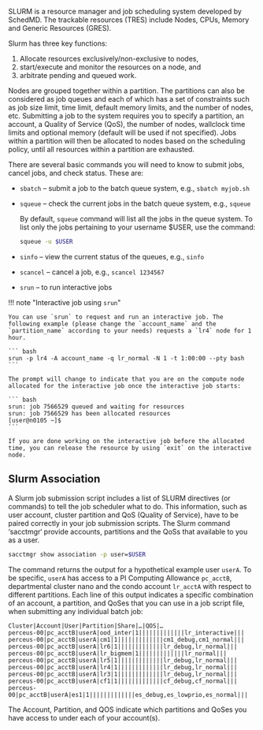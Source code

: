 SLURM is a resource manager and job scheduling system developed by SchedMD. The trackable resources (TRES)   include Nodes, CPUs, Memory and  Generic Resources (GRES). 

Slurm has three key functions: 

1. Allocate resources exclusively/non-exclusive to nodes, 
2. start/execute and monitor the resources on a node, and 
3. arbitrate pending and queued work.  

Nodes are grouped together within a partition.  The partitions can also be considered   as job queues and each of which has a set of constraints such as job size limit, time limit, default memory limits,   and the number of nodes, etc. Submitting a job to the system requires you to specify a partition, an account, a   Quality of Service (QoS), the number of nodes, wallclock time limits and optional memory (default will be used if   not specified). Jobs within a partition will then be allocated to nodes based on the scheduling policy, until all   resources within a partition are exhausted.

There are several basic commands you will need to know to submit jobs, cancel jobs, and check status. These are:

* `sbatch` – submit a job to the batch queue system, e.g., `sbatch myjob.sh`
* `squeue` – check the current jobs in the batch queue system, e.g., `squeue`

    By default, `squeue` command will list all the jobs in the queue system. To list only the jobs pertaining to your username $USER, use the command:

    ``` bash
    squeue -u $USER
    ```

* `sinfo` – view the current status of the queues, e.g., `sinfo`
* `scancel` – cancel a job, e.g., `scancel 1234567`
* `srun` – to run interactive jobs

!!! note "Interactive job using `srun`"

    You can use `srun` to request and run an interactive job. The following example (please change the `account_name` and the `partition_name` according to your needs) requests a `lr4` node for 1 hour.

    ``` bash
    srun -p lr4 -A account_name -q lr_normal -N 1 -t 1:00:00 --pty bash
    ```

    The prompt will change to indicate that you are on the compute node allocated for the interactive job once the interactive job starts:

    ``` bash
    srun: job 7566529 queued and waiting for resources
    srun: job 7566529 has been allocated resources
    [user@n0105 ~]$ 
    ```

    If you are done working on the interactive job before the allocated time, you can release the resource by using `exit` on the interactive node. 
    

## Slurm Association

A Slurm job submission script includes a list of SLURM directives (or commands) to tell the job scheduler what to do.  This information, such as user account, cluster partition and QoS (Quality of Service), have to be paired correctly in your job submission scripts. The Slurm command ‘sacctmgr‘ provide accounts, partitions and the QoSs that available to you as a user.
```bash
sacctmgr show association -p user=$USER
```

The command returns the output for a hypothetical example user `userA`. To be specific, `userA` has access to a PI Computing Allowance `pc_acctB`, departmental cluster nano and the condo account `lr_acctA` with respect to different partitions. Each line of this output indicates a specific combination of an account, a partition, and QoSes that you can use in a job script file, when submitting any individual batch job:

```
Cluster|Account|User|Partition|Share|…|QOS|…
perceus-00|pc_acctB|userA|ood_inter|1|||||||||||||lr_interactive|||
perceus-00|pc_acctB|userA|cm1|1|||||||||||||cm1_debug,cm1_normal|||
perceus-00|pc_acctB|userA|lr6|1|||||||||||||lr_debug,lr_normal|||
perceus-00|pc_acctB|userA|lr_bigmem|1|||||||||||||lr_normal|||
perceus-00|pc_acctB|userA|lr5|1|||||||||||||lr_debug,lr_normal|||
perceus-00|pc_acctB|userA|lr4|1|||||||||||||lr_debug,lr_normal|||
perceus-00|pc_acctB|userA|lr3|1|||||||||||||lr_debug,lr_normal|||
perceus-00|pc_acctB|userA|cf1|1|||||||||||||cf_debug,cf_normal|||
perceus-00|pc_acctB|userA|es1|1|||||||||||||es_debug,es_lowprio,es_normal|||
```

The Account, Partition, and QOS indicate which partitions and QoSes you have access to under each of your account(s).